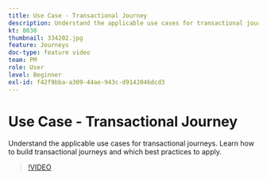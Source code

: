 ```yaml
---
title: Use Case - Transactional Journey
description: Understand the applicable use cases for transactional journeys. Learn how to build transactional journeys and which best practices to apply.
kt: 8030
thumbnail: 334202.jpg
feature: Journeys
doc-type: feature video
team: PM
role: User
level: Beginner
exl-id: f42f9bba-a309-44ae-943c-d9142046dcd3
---
```

# Use Case - Transactional Journey 

Understand the applicable use cases for transactional journeys. Learn how to build transactional journeys and which best practices to apply.

>[!VIDEO](https://video.tv.adobe.com/v/334202?quality=12)
